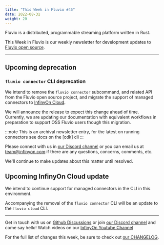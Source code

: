```yaml
---
title: "This Week in Fluvio #45"
date: 2022-08-31
weight: 20
---
```

Fluvio is a distributed, programmable streaming platform written in Rust.

This Week in Fluvio is our weekly newsletter for development updates to [Fluvio open source].

---

## Upcoming deprecation

### `fluvio connector` CLI deprecation
We intend to remove the `fluvio connector` subcommand, and related API from the Fluvio open source project, and migrate the support of managed connectors to [InfinyOn Cloud](https://infinyon.cloud).

We will announce the release to expect this change ahead of time. Currently, we are updating our documentation with equivalent workflows in preparation to support OSS Fluvio users though this migration.

:::note
This is an archival newsletter entry, for the latest on running connectors see docs on the [cdk] cli
:::

Please connect with us in [our Discord channel] or you can email us at [team@infinyon.com](mailto:team@infinyon.com) if there are any questions, concerns, comments, etc.

We'll continue to make updates about this matter until resolved.

## Upcoming InfinyOn Cloud update
We intend to continue support for managed connectors in the CLI in this environment.

Accompanying the removal of the `fluvio connector` CLI will be an update to the `fluvio cloud` CLI.

---

Get in touch with us on [Github Discussions] or join [our Discord channel] and come say hello! Watch videos on our [InfinyOn Youtube Channel]

For the full list of changes this week, be sure to check out [our CHANGELOG].

[Fluvio open source]: https://github.com/infinyon/fluvio
[our CHANGELOG]: https://github.com/infinyon/fluvio/blob/master/CHANGELOG.md
[our Discord channel]: https://discordapp.com/invite/bBG2dTz
[Github Discussions]: https://github.com/infinyon/fluvio/discussions
[InfinyOn Youtube Channel]: https://www.youtube.com/@InfinyOn

